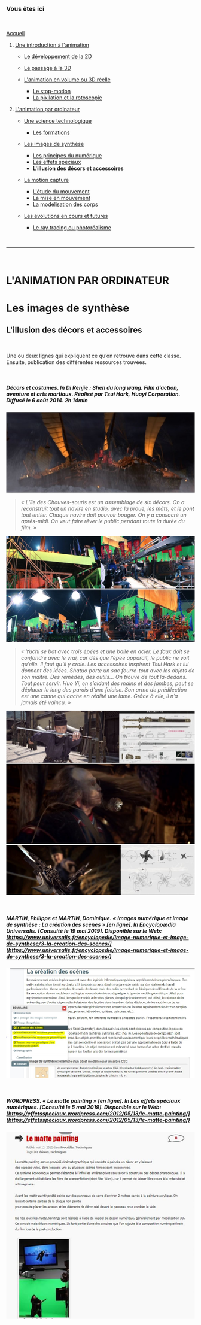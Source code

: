 <br/>

### Vous êtes ici

<br/>

[Accueil](index.md)

1. [Une introduction à l'animation](histoire.md)

    - [Le développement de la 2D](2d.md)
    - [Le passage à la 3D](3d.md)
    - [L'animation en volume ou 3D réelle](envolume.md)
    
        * [Le stop-motion](stopmotion.md)
        * [La pixilation et la rotoscopie](pixilation.md)

2. [L'animation par ordinateur](parordinateur.md)

    - [Une science technologique](science.md)
    
        * [Les formations](formation.md)
    
    - [Les images de synthèse](imagesdesynthèse.md)
    
        * [Les principes du numérique](numerique.md)
        * [Les effets spéciaux](effet.md)
        * **L'illusion des décors et accessoires**
        
    - [La motion capture](motioncapture.md)
    
        * [L'étude du mouvement](etude.md)
        * [La mise en mouvement](mouvement.md)
        * [La modélisation des corps](corps.md)

    - [Les évolutions en cours et futures](evolution.md)
    
        * [Le ray tracing ou photoréalisme](photorealisme.md)
        
<br/>

--------------------------------------------------------

<br/>

# L'ANIMATION PAR ORDINATEUR
# Les images de synthèse
## L'illusion des décors et accessoires

<br/>

Une ou deux lignes qui expliquent ce qu’on retrouve dans cette classe. Ensuite, publication des différentes ressources trouvées.

<br/>

##### Décors et costumes. In _Di Renjie : Shen du long wang_. Film d’action, aventure et arts martiaux. Réalisé par Tsui Hark, Huayi Corporation. Diffusé le 6 août 2014. 2h 14min

![Décors et costumes - capture](images/dee2bateau.JPG "Le bateau")
> _« L’île des Chauves-souris est un assemblage de six décors. On a reconstruit tout un navire en studio, avec la proue, les mâts, et le pont tout entier. Chaque navire doit pouvoir bouger. On y a consacré un après-midi. On veut faire rêver le public pendant toute la durée du film. »_

![Décors et costumes - captures](images/dee2bateauI.JPG "Faire bouger le bateau")
![Décors et costumes - captures](images/dee2bateauII.JPG "Le décor bateau")

> _« Yuchi se bat avec trois épées et une balle en acier. Le faux doit se confondre avec le vrai, car dès que l’épée apparaît, le public ne voit qu’elle. Il faut qu’il y croie. Les accessoires inspirent Tsui Hark et lui donnent des idées. Shatuo porte un sac fourre-tout avec les objets de son maître. Des remèdes, des outils… On trouve de tout là-dedans. Tout peut servir. Huo Yi, en s’aidant des mains et des jambes, peut se déplacer le long des parois d’une falaise. Son arme de prédilection est une canne qui cache en réalité une lame. Grâce à elle, il n’a jamais été vaincu. »_

![Décors et costumes - captures](images/dee2epee.JPG "L'épée et sa maquette")
![Décors et costumes - capture](images/dee2boule.JPG "La balle en acier")
![Décors et costumes - captures](images/dee2etoile.JPG "Un autre accessoire et sa maquette")

<br/>

##### MARTIN, Philippe et MARTIN, Dominique. « Images numérique et image de synthèse : La création des scènes » [en ligne]. In _Encyclopædia Universalis_. [Consulté le 19 mai 2019]. Disponible sur le Web: [https://www.universalis.fr/encyclopedie/image-numerique-et-image-de-synthese/3-la-creation-des-scenes/](https://www.universalis.fr/encyclopedie/image-numerique-et-image-de-synthese/3-la-creation-des-scenes/)

![La création des scènes](images/modelisationscene.JPG "Images numérique et image de synthèse")

<br/>

##### WORDPRESS. « Le matte painting » [en ligne]. In _Les effets spéciaux numériques_. [Consulté le 5 mai 2019]. Disponible sur le Web: [https://effetsspeciaux.wordpress.com/2012/05/13/le-matte-painting/](https://effetsspeciaux.wordpress.com/2012/05/13/le-matte-painting/)

![Le matte painting](images/mattepainting.JPG "Les effets spéciaux numériques")

<br/>
